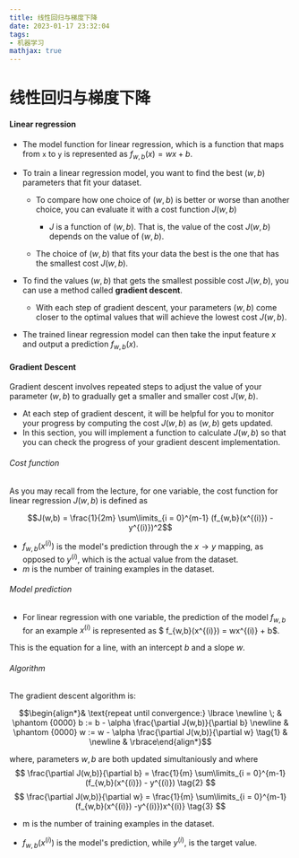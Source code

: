 ```yaml
---
title: 线性回归与梯度下降
date: 2023-01-17 23:32:04
tags:
- 机器学习
mathjax: true
---
```


# 线性回归与梯度下降

#### Linear regression

- The model function for linear regression, which is a function that maps from `x`  to `y`  is represented as $f_{w,b}(x) = wx + b$.

- To train a linear regression model, you want to find the best $(w,b)$ parameters that fit your dataset.  

  - To compare how one choice of $(w,b)$ is better or worse than another choice, you can evaluate it with a cost function $J(w,b)$
    - $J$ is a function of $(w,b)$. That is, the value of the cost $J(w,b)$ depends on the value of $(w,b)$.

  - The choice of $(w,b)$ that fits your data the best is the one that has the smallest cost $J(w,b)$.


- To find the values $(w,b)$ that gets the smallest possible cost $J(w,b)$, you can use a method called **gradient descent**. 
  - With each step of gradient descent, your parameters $(w,b)$ come closer to the optimal values that will achieve the lowest cost $J(w,b)$.

- The trained linear regression model can then take the input feature $x$ and output a prediction $f_{w,b}(x)$.

#### Gradient Descent

Gradient descent involves repeated steps to adjust the value of your parameter $(w,b)$ to gradually get a smaller and smaller cost $J(w,b)$.

- At each step of gradient descent, it will be helpful for you to monitor your progress by computing the cost $J(w,b)$ as $(w,b)$ gets updated. 
- In this section, you will implement a function to calculate $J(w,b)$ so that you can check the progress of your gradient descent implementation.

###### Cost function

As you may recall from the lecture, for one variable, the cost function for linear regression $J(w,b)$ is defined as

$$J(w,b) = \frac{1}{2m} \sum\limits_{i = 0}^{m-1} (f_{w,b}(x^{(i)}) - y^{(i)})^2$$ 

-  $f_{w,b}(x^{(i)})$ is the model's prediction through the $x\to y$ mapping, as opposed to $y^{(i)}$, which is the actual value from the dataset.
- $m$ is the number of training examples in the dataset.

###### Model prediction

- For linear regression with one variable, the prediction of the model $f_{w,b}$ for an example $x^{(i)}$ is represented as $ f_{w,b}(x^{(i)}) = wx^{(i)} + b$.

This is the equation for a line, with an intercept $b$ and a slope $w$.

###### Algorithm

The gradient descent algorithm is:

$$\begin{align*}& \text{repeat until convergence:}  \lbrace \newline \; & \phantom {0000} b := b -  \alpha \frac{\partial J(w,b)}{\partial b} \newline        & \phantom {0000} w := w -  \alpha \frac{\partial J(w,b)}{\partial w} \tag{1}   & 
\newline & \rbrace\end{align*}$$

where, parameters $w, b$ are both updated simultaniously and where  
$$
\frac{\partial J(w,b)}{\partial b}  = \frac{1}{m} \sum\limits_{i = 0}^{m-1} (f_{w,b}(x^{(i)}) - y^{(i)}) \tag{2}
$$
$$
\frac{\partial J(w,b)}{\partial w}  = \frac{1}{m} \sum\limits_{i = 0}^{m-1} (f_{w,b}(x^{(i)}) -y^{(i)})x^{(i)} \tag{3}
$$
* m is the number of training examples in the dataset.

*  $f_{w,b}(x^{(i)})$ is the model's prediction, while $y^{(i)}$, is the target value.
